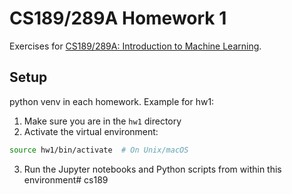 # CS189/289A Homework 1

Exercises for [CS189/289A: Introduction to Machine Learning](https://people.eecs.berkeley.edu/~jrs/189/).

## Setup

python venv in each homework. Example for hw1:

1. Make sure you are in the `hw1` directory
2. Activate the virtual environment:
```bash
source hw1/bin/activate  # On Unix/macOS
```
3. Run the Jupyter notebooks and Python scripts from within this environment# cs189
